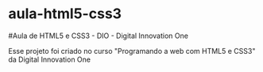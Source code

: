 # aula-html5-css3
#Aula de HTML5 e CSS3 - DIO - Digital Innovation One

Esse projeto foi criado no curso "Programando a web com HTML5 e CSS3" da Digital Innovation One
